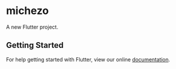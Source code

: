 # michezo

A new Flutter project.

## Getting Started

For help getting started with Flutter, view our online
[documentation](http://flutter.io/).
